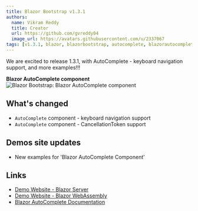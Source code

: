 ```yaml
---
title: Blazor Bootstrap v1.3.1
authors:
  name: Vikram Reddy
  title: Creator
  url: https://github.com/gvreddy04
  image_url: https://avatars.githubusercontent.com/u/2337067
tags: [v1.3.1, blazor, blazorbootstrap, autocomplete, blazorautocomplete]
---
```


We are excited to release 1.3.1, with AutoComplete - keyboard navigation support, and more examples!!!

<b>Blazor AutoComplete component</b>
<img src="https://i.imgur.com/D5ox9um.png" alt="Blazor Bootstrap: Blazor AutoComplete component" />

<!--truncate-->

## What's changed

- `AutoComplete` component - keyboard navigation support
- `AutoComplete` component - CancellationToken support

## Demos site updates
- New examples for 'Blazor AutoComplete Component'

## Links
- [Demo Website - Blazor Server](https://demos.blazorbootstrap.com/)
- [Demo Website - Blazor WebAssembly](https://demos.getblazorbootstrap.com/)
- [Blazor AutoComplete Documentation](https://getblazorbootstrap.com/docs/forms/autocomplete)